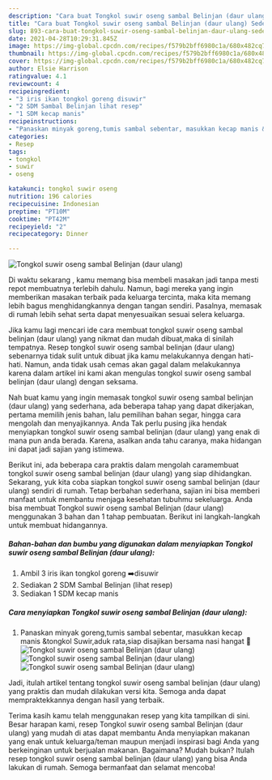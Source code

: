 ```yaml
---
description: "Cara buat Tongkol suwir oseng sambal Belinjan (daur ulang) Sederhana Untuk Jualan"
title: "Cara buat Tongkol suwir oseng sambal Belinjan (daur ulang) Sederhana Untuk Jualan"
slug: 893-cara-buat-tongkol-suwir-oseng-sambal-belinjan-daur-ulang-sederhana-untuk-jualan
date: 2021-04-28T10:29:31.845Z
image: https://img-global.cpcdn.com/recipes/f579b2bff6980c1a/680x482cq70/tongkol-suwir-oseng-sambal-belinjan-daur-ulang-foto-resep-utama.jpg
thumbnail: https://img-global.cpcdn.com/recipes/f579b2bff6980c1a/680x482cq70/tongkol-suwir-oseng-sambal-belinjan-daur-ulang-foto-resep-utama.jpg
cover: https://img-global.cpcdn.com/recipes/f579b2bff6980c1a/680x482cq70/tongkol-suwir-oseng-sambal-belinjan-daur-ulang-foto-resep-utama.jpg
author: Elsie Harrison
ratingvalue: 4.1
reviewcount: 4
recipeingredient:
- "3 iris ikan tongkol goreng disuwir"
- "2 SDM Sambal Belinjan lihat resep"
- "1 SDM kecap manis"
recipeinstructions:
- "Panaskan minyak goreng,tumis sambal sebentar, masukkan kecap manis &amp;tongkol Suwir,aduk rata,siap disajikan bersama nasi hangat 🤤"
categories:
- Resep
tags:
- tongkol
- suwir
- oseng

katakunci: tongkol suwir oseng 
nutrition: 196 calories
recipecuisine: Indonesian
preptime: "PT10M"
cooktime: "PT42M"
recipeyield: "2"
recipecategory: Dinner

---
```



![Tongkol suwir oseng sambal Belinjan (daur ulang)](https://img-global.cpcdn.com/recipes/f579b2bff6980c1a/680x482cq70/tongkol-suwir-oseng-sambal-belinjan-daur-ulang-foto-resep-utama.jpg)

Di waktu  sekarang , kamu memang bisa membeli masakan jadi tanpa mesti repot membuatnya terlebih dahulu. Namun, bagi mereka yang ingin memberikan masakan terbaik pada keluarga tercinta, maka kita memang lebih bagus menghidangkannya dengan tangan sendiri. Pasalnya, memasak di rumah lebih sehat serta dapat menyesuaikan sesuai selera keluarga.

Jika kamu lagi mencari ide cara membuat tongkol suwir oseng sambal belinjan (daur ulang) yang nikmat dan mudah dibuat,maka di sinilah tempatnya. Resep tongkol suwir oseng sambal belinjan (daur ulang)  sebenarnya tidak sulit untuk dibuat jika kamu melakukannya dengan hati-hati. Namun, anda tidak usah cemas akan gagal dalam melakukannya 
karena dalam artikel ini kami akan mengulas tongkol suwir oseng sambal belinjan (daur ulang) dengan seksama.  



Nah buat kamu yang ingin memasak tongkol suwir oseng sambal belinjan (daur ulang) yang sederhana, ada beberapa tahap yang dapat dikerjakan, pertama memilih jenis bahan, lalu pemilihan bahan segar, hingga cara mengolah dan menyajikannya. Anda Tak perlu pusing jika hendak menyiapkan tongkol suwir oseng sambal belinjan (daur ulang) yang enak di mana pun anda berada. Karena, asalkan anda  tahu caranya, maka hidangan ini dapat jadi sajian yang istimewa.

Berikut ini, ada beberapa cara praktis  dalam mengolah caramembuat tongkol suwir oseng sambal belinjan (daur ulang) yang siap dihidangkan. Sekarang, yuk kita coba siapkan tongkol suwir oseng sambal belinjan (daur ulang) sendiri di rumah. Tetap berbahan sederhana, sajian ini bisa memberi manfaat untuk membantu menjaga kesehatan tubuhmu sekeluarga. Anda bisa membuat Tongkol suwir oseng sambal Belinjan (daur ulang) menggunakan 3 bahan dan 1 tahap pembuatan. Berikut ini langkah-langkah untuk membuat hidangannya.

<!--inarticleads1-->

##### Bahan-bahan dan bumbu yang digunakan dalam menyiapkan Tongkol suwir oseng sambal Belinjan (daur ulang):

1. Ambil 3 iris ikan tongkol goreng ➡️disuwir
1. Sediakan 2 SDM Sambal Belinjan (lihat resep)
1. Sediakan 1 SDM kecap manis




<!--inarticleads2-->

##### Cara menyiapkan Tongkol suwir oseng sambal Belinjan (daur ulang):

1. Panaskan minyak goreng,tumis sambal sebentar, masukkan kecap manis &amp;tongkol Suwir,aduk rata,siap disajikan bersama nasi hangat 🤤
<img src="https://img-global.cpcdn.com/steps/83b0815993404114/160x128cq70/tongkol-suwir-oseng-sambal-belinjan-daur-ulang-langkah-memasak-1-foto.jpg" alt="Tongkol suwir oseng sambal Belinjan (daur ulang)"><img src="https://img-global.cpcdn.com/steps/864a9f6c7f994294/160x128cq70/tongkol-suwir-oseng-sambal-belinjan-daur-ulang-langkah-memasak-1-foto.jpg" alt="Tongkol suwir oseng sambal Belinjan (daur ulang)"><img src="https://img-global.cpcdn.com/steps/ee5b9ec6223d8d25/160x128cq70/tongkol-suwir-oseng-sambal-belinjan-daur-ulang-langkah-memasak-1-foto.jpg" alt="Tongkol suwir oseng sambal Belinjan (daur ulang)">



Jadi, itulah artikel tentang  tongkol suwir oseng sambal belinjan (daur ulang)  yang praktis dan mudah dilakukan versi kita. Semoga anda dapat mempraktekkannya dengan hasil yang terbaik. 

Terima kasih kamu telah menggunakan resep yang kita tampilkan di sini. Besar harapan kami, resep  Tongkol suwir oseng sambal Belinjan (daur ulang) yang mudah di atas dapat membantu Anda menyiapkan makanan yang enak untuk keluarga/teman maupun menjadi inspirasi bagi Anda yang berkeinginan untuk berjualan makanan. Bagaimana? Mudah bukan? Itulah resep tongkol suwir oseng sambal belinjan (daur ulang) yang bisa Anda lakukan di rumah. Semoga bermanfaat dan selamat mencoba!

